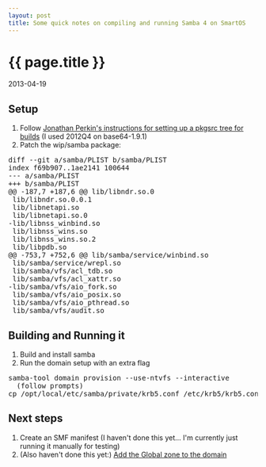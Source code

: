```yaml
---
layout: post
title: Some quick notes on compiling and running Samba 4 on SmartOS
---
```


# {{ page.title }}
<p class="meta">2013-04-19</p>

## Setup
 1. Follow [Jonathan Perkin's instructions for setting up a pkgsrc tree for builds](http://www.perkin.org.uk/posts/pkgsrc-on-smartos-zone-creation-and-basic-builds.html) (I used 2012Q4 on base64-1.9.1)
 1. Patch the wip/samba package:
<pre>
diff --git a/samba/PLIST b/samba/PLIST
index f69b907..1ae2141 100644
--- a/samba/PLIST
+++ b/samba/PLIST
@@ -187,7 +187,6 @@ lib/libndr.so.0
 lib/libndr.so.0.0.1
 lib/libnetapi.so
 lib/libnetapi.so.0
-lib/libnss_winbind.so
 lib/libnss_wins.so
 lib/libnss_wins.so.2
 lib/libpdb.so
@@ -753,7 +752,6 @@ lib/samba/service/winbind.so
 lib/samba/service/wrepl.so
 lib/samba/vfs/acl_tdb.so
 lib/samba/vfs/acl_xattr.so
-lib/samba/vfs/aio_fork.so
 lib/samba/vfs/aio_posix.so
 lib/samba/vfs/aio_pthread.so
 lib/samba/vfs/audit.so
</pre>

## Building and Running it
 1. Build and install samba
 1. Run the domain setup with an extra flag
<pre>
samba-tool domain provision --use-ntvfs --interactive
  (follow prompts)
cp /opt/local/etc/samba/private/krb5.conf /etc/krb5/krb5.conf
</pre>

## Next steps
 1. Create an SMF manifest (I haven't done this yet... I'm currently just running it manually for testing)
 1. (Also haven't done this yet:) [Add the Global zone to the domain](http://wiki.smartos.org/display/DOC/Joining+SmartOS+to+an+Active+Directory+domain)
